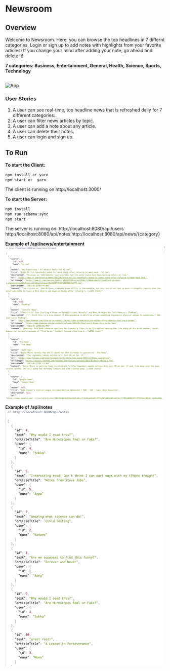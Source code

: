 # Newsroom

## Overview
Welcome to Newsroom. Here, you can browse the top headlines in 7 differnt categories. Login or sign up to add notes with highlights from your favorite articles! If you change your mind after adding your note, go ahead and delete it!

**7 categories: Business, Entertainment, General, Health, Science, Sports, Technology**

## 
![App](/images/App.gif)

### User Stories
1. A user can see real-time, top headline news that is refreshed daily for 7 different categories.
2. A user can filter news articles by topic.
3. A user can add a note about any article.
4. A user can delete their notes.
5. A user can login and sign up.

## To Run
**To start the Client:**
```cd client
npm install or yarn
npm start or  yarn
```
The client is running on http://localhost:3000/

**To start the Server:**
```cd server
npm install
npm run schema:sync
npm start
```
The server is running on:
 http://localhost:8080/api/users
 http://localhost:8080/api/notes
 http://localhost:8080/api/news/{category}

 **Example of /api/news/entertainment**
 ![api-call](/images/apiCall.png)

 **Example of /api/notes**
 ![notes-server](/images/notesCall.png)

